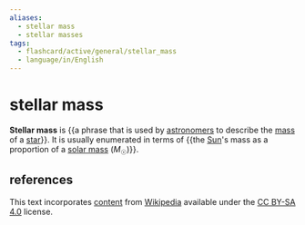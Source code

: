 ```yaml
---
aliases:
  - stellar mass
  - stellar masses
tags:
  - flashcard/active/general/stellar_mass
  - language/in/English
---
```


# stellar mass

__Stellar mass__ is {{a phrase that is used by [astronomers](astronomer.md) to describe the [mass](mass.md) of a [star](star.md)}}. It is usually enumerated in terms of {{the [Sun](Sun.md)'s mass as a proportion of a [solar mass](solar%20mass.md) (_M_<sub>☉</sub>)}}. <!--SR:!2024-09-10,36,290!2024-09-10,35,290-->

## references

This text incorporates [content](https://en.wikipedia.org/wiki/stellar_mass) from [Wikipedia](Wikipedia.md) available under the [CC BY-SA 4.0](https://creativecommons.org/licenses/by-sa/4.0/) license.
